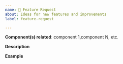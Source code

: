 ```yaml
---
name: 🚀 Feature Request
about: Ideas for new features and improvements
label: feature-request

---
```


**Component(s) related**: component 1,component N, etc.

**Description**  
<!-- A clear and concise description of the new feature. -->

**Example**  
<!-- A simple example of the new feature in action
     If the new feature changes an existing feature, include a simple before/after comparison. -->
